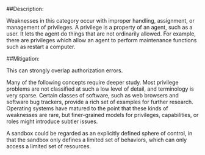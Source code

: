 ##Description:

Weaknesses in this category occur with improper handling, assignment, or management of privileges. A privilege is a property of an agent, such as a user. It lets the agent do things that are not ordinarily allowed. For example, there are privileges which allow an agent to perform maintenance functions such as restart a computer.


##Mitigation:


This can strongly overlap authorization errors.

Many of the following concepts require deeper study. Most privilege problems are not classified at such a low level of detail, and terminology is very sparse. Certain classes of software, such as web browsers and software bug trackers, provide a rich set of examples for further research. Operating systems have matured to the point that these kinds of weaknesses are rare, but finer-grained models for privileges, capabilities, or roles might introduce subtler issues.

A sandbox could be regarded as an explicitly defined sphere of control, in that the sandbox only defines a limited set of behaviors, which can only access a limited set of resources.

